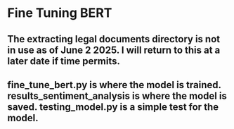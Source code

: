 # Fine Tuning BERT

## The extracting legal documents directory is not in use as of June 2 2025. I will return to this at a later date if time permits. 

## fine_tune_bert.py is where the model is trained. results_sentiment_analysis is where the model is saved. testing_model.py is a simple test for the model. 